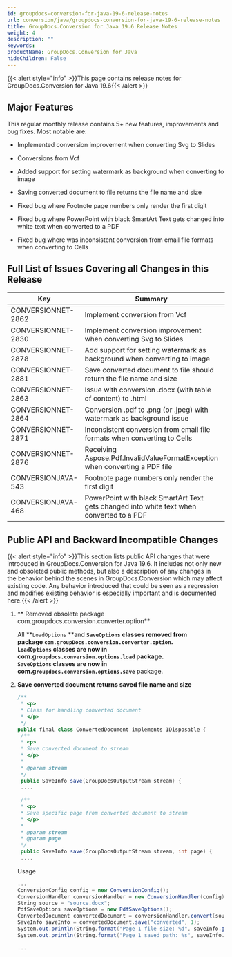 ```yaml
---
id: groupdocs-conversion-for-java-19-6-release-notes
url: conversion/java/groupdocs-conversion-for-java-19-6-release-notes
title: GroupDocs.Conversion for Java 19.6 Release Notes
weight: 4
description: ""
keywords: 
productName: GroupDocs.Conversion for Java
hideChildren: False
---
```

{{< alert style="info" >}}This page contains release notes for GroupDocs.Conversion for Java 19.6{{< /alert >}}

## Major Features 

This regular monthly release contains 5+ new features, improvements and bug fixes. Most notable are: 

*   Implemented conversion improvement when converting Svg to Slides
    
*   Conversions from Vcf
    
*   Added support for setting watermark as background when converting to image
*   Saving converted document to file returns the file name and size
*   Fixed bug where Footnote page numbers only render the first digit
    
*   Fixed bug where PowerPoint with black SmartArt Text gets changed into white text when converted to a PDF
    
*   Fixed bug where was inconsistent conversion from email file formats when converting to Cells
    

## Full List of Issues Covering all Changes in this Release

| Key | Summary | Category |
| --- | --- | --- |
| CONVERSIONNET-2862 | Implement conversion from Vcf | Feature |
| CONVERSIONNET-2830 | Implement conversion improvement when converting Svg to Slides | Improvement |
| CONVERSIONNET-2878 | Add support for setting watermark as background when converting to image | Improvement |
| CONVERSIONNET-2881 | Save converted document to file should return the file name and size | Improvement |
| CONVERSIONNET-2863 | Issue with conversion .docx (with table of content) to .html | Bug |
| CONVERSIONNET-2864 | Conversion .pdf to .png (or .jpeg) with watermark as background issue | Bug |
| CONVERSIONNET-2871 | Inconsistent conversion from email file formats when converting to Cells | Bug |
| CONVERSIONNET-2876 | Receiving Aspose.Pdf.InvalidValueFormatException when converting a PDF file | Bug |
| CONVERSIONJAVA-543 | Footnote page numbers only render the first digit | Bug |
| CONVERSIONJAVA-468 | PowerPoint with black SmartArt Text gets changed into white text when converted to a PDF | Bug |

## Public API and Backward Incompatible Changes

{{< alert style="info" >}}This section lists public API changes that were introduced in GroupDocs.Conversion for Java 19.6. It includes not only new and obsoleted public methods, but also a description of any changes in the behavior behind the scenes in GroupDocs.Conversion which may affect existing code. Any behavior introduced that could be seen as a regression and modifies existing behavior is especially important and is documented here.{{< /alert >}}

1.  ** Removed obsolete package com.groupdocs.conversion.converter.option**
    
    All **`LoadOptions` **and **`SaveOptions` **classes removed from package **`com.groupDocs.conversion.converter.option`**.  
    **`LoadOptions` **classes are now in com.g**`roupdocs.conversion.options.load`** package.  
    **`SaveOptions`** classes are now in com.g**`roupdocs.conversion.options.save`** package.
    
2.  **Save converted document returns saved file name and size**
    
    ```csharp
    /**
     * <p>
     * Class for handling converted document
     * </p>
     */
    public final class ConvertedDocument implements IDisposable {
     /**
     * <p>
     * Save converted document to stream
     * </p>
     *
     * @param stream
     */
     public SaveInfo save(GroupDocsOutputStream stream) {
     ....
     
     /**
     * <p>
     * Save specific page from converted document to stream
     * </p>
     *
     * @param stream
     * @param page
     */
     public SaveInfo save(GroupDocsOutputStream stream, int page) {
     ....
    ```
    
    Usage
    
    ```csharp
    ...
    ConversionConfig config = new ConversionConfig();
    ConversionHandler conversionHandler = new ConversionHandler(config);
    String source = "source.docx";
    PdfSaveOptions saveOptions = new PdfSaveOptions();
    ConvertedDocument convertedDocument = conversionHandler.convert(source, saveOptions);
    SaveInfo saveInfo = convertedDocument.save("converted", 1);
    System.out.println(String.format("Page 1 file size: %d", saveInfo.getSize()));
    System.out.println(String.format("Page 1 saved path: %s", saveInfo.getFileName()));
    
    ...
    ```
